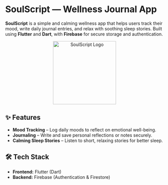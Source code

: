 # SoulScript — Wellness Journal App

**SoulScript** is a simple and calming wellness app that helps users track their mood, write daily journal entries, and relax with soothing sleep stories. Built using **Flutter** and **Dart**, with **Firebase** for secure storage and authentication.

<p align="center">
  <img src="Logo/SoulScript_logo.png" alt="SoulScript Logo" width="200">
</p>

## ✨ Features
- **Mood Tracking** – Log daily moods to reflect on emotional well-being.
- **Journaling** – Write and save personal reflections or notes securely.
- **Calming Sleep Stories** – Listen to short, relaxing stories for better sleep.

## 🛠 Tech Stack
- **Frontend:** Flutter (Dart)
- **Backend:** Firebase (Authentication & Firestore)



